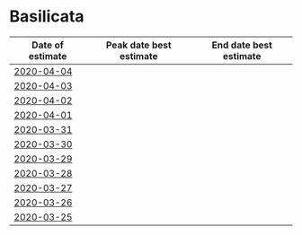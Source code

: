 # Basilicata

|Date of estimate|Peak date best estimate|End date best estimate|
|----|----|----|
|[2020-04-04](2020-04-04/README.md)|[](2020-04-04/)|[](2020-04-04/)|
|[2020-04-03](2020-04-03/README.md)|[](2020-04-03/)|[](2020-04-03/)|
|[2020-04-02](2020-04-02/README.md)|[](2020-04-02/)|[](2020-04-02/)|
|[2020-04-01](2020-04-01/README.md)|[](2020-04-01/)|[](2020-04-01/)|
|[2020-03-31](2020-03-31/README.md)|[](2020-03-31/)|[](2020-03-31/)|
|[2020-03-30](2020-03-30/README.md)|[](2020-03-30/)|[](2020-03-30/)|
|[2020-03-29](2020-03-29/README.md)|[](2020-03-29/)|[](2020-03-29/)|
|[2020-03-28](2020-03-28/README.md)|[](2020-03-28/)|[](2020-03-28/)|
|[2020-03-27](2020-03-27/README.md)|[](2020-03-27/)|[](2020-03-27/)|
|[2020-03-26](2020-03-26/README.md)|[](2020-03-26/)|[](2020-03-26/)|
|[2020-03-25](2020-03-25/README.md)|[](2020-03-25/)|[](2020-03-25/)|
